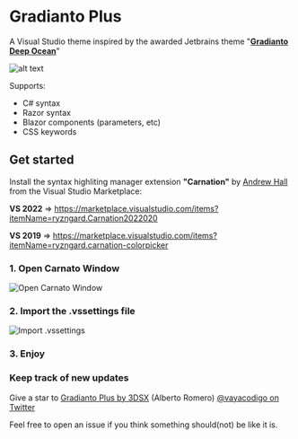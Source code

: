 # Gradianto Plus
A Visual Studio theme inspired by the awarded Jetbrains theme "**[Gradianto Deep Ocean](https://plugins.jetbrains.com/plugin/12334-gradianto)**"

![alt text](https://i.imgur.com/AHE7vhP.png)

Supports:
- C# syntax
- Razor syntax
- Blazor components (parameters, etc)
- CSS keywords

## Get started

Install the syntax highliting manager extension **"Carnation"** by [Andrew Hall](https://github.com/ryzngard/Carnation) from the Visual Studio Marketplace:

**VS 2022** => https://marketplace.visualstudio.com/items?itemName=ryzngard.Carnation2022020

**VS 2019** => https://marketplace.visualstudio.com/items?itemName=ryzngard.carnation-colorpicker

### 1. Open Carnato Window

![Open Carnato Window](https://i.imgur.com/1pIJHmT.png)


### 2. Import the .vssettings file

![Import .vssettings](https://i.imgur.com/UwCjk4D.png)

### 3. Enjoy


### Keep track of new updates

Give a star to [Gradianto Plus by 3DSX](https://github.com/3DSX/gradiantoplus) (Alberto Romero)
[@vayacodigo on Twitter](https://twitter.com/vayacodigo)

Feel free to open an issue if you think something should(not) be like it is.
